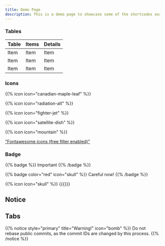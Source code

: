 ```yaml
---
title: Demo Page
description: This is a demo page to showcase some of the shortcodes available in Relearn
---
```


### Tables 

| Table | Items | Details |
|---|---|---|
| Item | Item | Item |
| Item | Item | Item |
| Item | Item | Item |

### Icons

{{% icon icon="canadian-maple-leaf" %}}

{{% icon icon="radiation-alt" %}}

{{% icon icon="fighter-jet" %}}

{{% icon icon="satellite-dish" %}}

{{% icon icon="mountain" %}}

["Fontawesome icons (free filter enabled)"](https://fontawesome.com/v5/search?m=free)

### Badge

{{% badge %}} Important {{% /badge %}}

{{% badge color="red" icon="skull" %}} Careful now! {{% /badge %}}

{{% icon icon="skull" %}}
{{{}}}

## Notice

## Tabs 

{{% notice style="primary" title="Warning!" icon="bomb" %}}
Do not rebase public commits, as the commit IDs are changed by this process. 
{{% /notice %}}